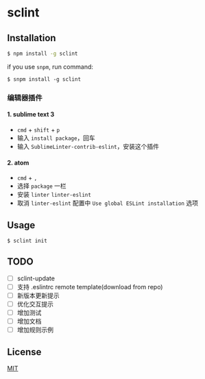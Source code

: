 # sclint

## Installation

``` bash
$ npm install -g sclint
```

if you use `snpm`, run command:
```
$ snpm install -g sclint
```

### 编辑器插件

#### 1. sublime text 3

- `cmd` + `shift` + `p`
- 输入 `install package`，回车
- 输入 `SublimeLinter-contrib-eslint`，安装这个插件

#### 2. atom

- `cmd` + `,`
- 选择 `package` 一栏
- 安装 `linter` `linter-eslint`
- 取消 `linter-eslint` 配置中 `Use global ESLint installation` 选项

## Usage

```
$ sclint init
```

## TODO

- [ ] sclint-update
- [ ] 支持 .eslintrc remote template(download from repo)
- [ ] 新版本更新提示
- [ ] 优化交互提示
- [ ] 增加测试
- [ ] 增加文档
- [ ] 增加规则示例

## License

[MIT](http://opensource.org/licenses/MIT)
